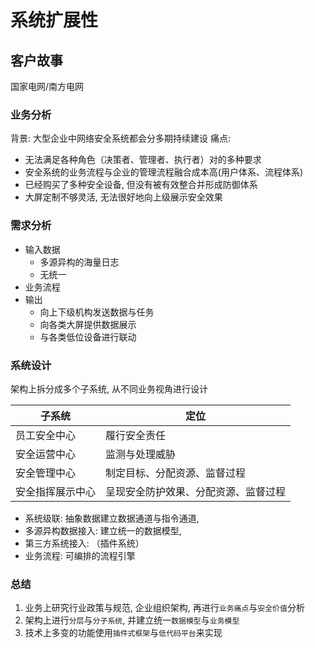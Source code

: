 
# 系统扩展性

## 客户故事

国家电网/南方电网

### 业务分析

背景: 大型企业中网络安全系统都会分多期持续建设
痛点:

- 无法满足各种角色（决策者、管理者、执行者）对的多种要求
- 安全系统的业务流程与企业的管理流程融合成本高(用户体系、流程体系)
- 已经购买了多种安全设备, 但没有被有效整合并形成防御体系
- 大屏定制不够灵活, 无法很好地向上级展示安全效果

### 需求分析

- 输入数据
  - 多源异构的海量日志
  - 无统一
- 业务流程
- 输出
  - 向上下级机构发送数据与任务
  - 向各类大屏提供数据展示
  - 与各类低位设备进行联动

### 系统设计

架构上拆分成多个子系统, 从不同业务视角进行设计

| 子系统           | 定位                                 |
| ---------------- | ------------------------------------ |
| 员工安全中心     | 履行安全责任                         |
| 安全运营中心     | 监测与处理威胁                       |
| 安全管理中心     | 制定目标、分配资源、监督过程         |
| 安全指挥展示中心 | 呈现安全防护效果、分配资源、监督过程 |

- 系统级联: 抽象数据建立数据通道与指令通道,
- 多源异构数据接入: 建立统一的数据模型,
- 第三方系统接入: （插件系统）
- 业务流程: 可编排的流程引擎

### 总结

1. 业务上研究行业政策与规范, 企业组织架构, 再进行`业务痛点`与`安全价值`分析
2. 架构上进行`分层`与`分子系统`, 并建立统一`数据模型`与`业务模型`
3. 技术上多变的功能使用`插件式框架`与`低代码平台`来实现